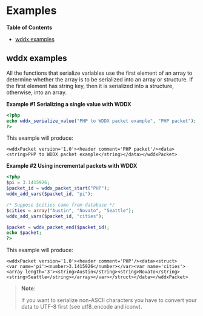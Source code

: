 Examples
========

**Table of Contents**

-   [wddx examples](/wddx/examples.html#wddx%20examples)

wddx examples
-------------

All the functions that serialize variables use the first element of an
array to determine whether the array is to be serialized into an array
or structure. If the first element has string key, then it is serialized
into a structure, otherwise, into an array.

**Example \#1 Serializing a single value with WDDX**

``` php
<?php
echo wddx_serialize_value("PHP to WDDX packet example", "PHP packet");
?>
```

This example will produce:

    <wddxPacket version='1.0'><header comment='PHP packet'/><data>
    <string>PHP to WDDX packet example</string></data></wddxPacket>

**Example \#2 Using incremental packets with WDDX**

``` php
<?php
$pi = 3.1415926;
$packet_id = wddx_packet_start("PHP");
wddx_add_vars($packet_id, "pi");

/* Suppose $cities came from database */
$cities = array("Austin", "Novato", "Seattle");
wddx_add_vars($packet_id, "cities");

$packet = wddx_packet_end($packet_id);
echo $packet;
?>
```

This example will produce:

    <wddxPacket version='1.0'><header comment='PHP'/><data><struct>
    <var name='pi'><number>3.1415926</number></var><var name='cities'>
    <array length='3'><string>Austin</string><string>Novato</string>
    <string>Seattle</string></array></var></struct></data></wddxPacket>

> **Note**:
>
> If you want to serialize non-ASCII characters you have to convert your
> data to UTF-8 first (see <span class="function">utf8\_encode</span>
> and <span class="function">iconv</span>).
